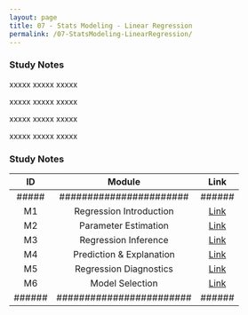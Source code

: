 ```yaml
---
layout: page
title: 07 - Stats Modeling - Linear Regression
permalink: /07-StatsModeling-LinearRegression/
---
```


<h3>Study Notes</h3>

xxxxx xxxxx xxxxx

xxxxx xxxxx xxxxx

xxxxx xxxxx xxxxx

xxxxx xxxxx xxxxx

<h3>Study Notes</h3>

| ID  | Module                | Link |
|:---:|:---------------------:|:----:|
|#####|#######################|######|
| M1  | Regression Introduction | [Link](/M1-Regression-Introduction/) |
| M2  | Parameter Estimation    | [Link](/M2-Parameter-Estimation/)    |
| M3  | Regression Inference    | [Link](/M3-Regression-Inference/)    |
| M4  | Prediction & Explanation| [Link](/M4-Prediction&Explanation/)  |
| M5  | Regression Diagnostics  | [Link](/M5-Regression-Diagnostics/)  |
| M6  | Model Selection         | [Link](/M6-Model-Selection/)         |
|######|########################|######|